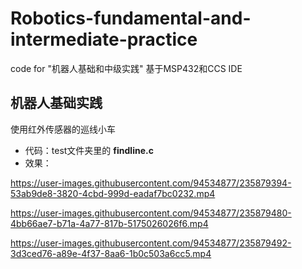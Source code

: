 # Robotics-fundamental-and-intermediate-practice
code for "机器人基础和中级实践"
基于MSP432和CCS IDE
## 机器人基础实践
使用红外传感器的巡线小车
* 代码：test文件夹里的 **findline.c**
* 效果：


https://user-images.githubusercontent.com/94534877/235879394-53ab9de8-3820-4cbd-999d-eadaf7bc0232.mp4



https://user-images.githubusercontent.com/94534877/235879480-4bb66ae7-b71a-4a77-817b-5175026026f6.mp4



https://user-images.githubusercontent.com/94534877/235879492-3d3ced76-a89e-4f37-8aa6-1b0c503a6cc5.mp4

